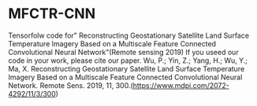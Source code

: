 # MFCTR-CNN
Tensorfolw code for" Reconstructing Geostationary Satellite Land Surface Temperature Imagery Based on a Multiscale Feature Connected Convolutional Neural Network"(Remote sensing 2019)
If you useed our code in your work, please cite our paper.
Wu, P.; Yin, Z.; Yang, H.; Wu, Y.; Ma, X. Reconstructing Geostationary Satellite Land Surface Temperature Imagery Based on a Multiscale Feature Connected Convolutional Neural Network. Remote Sens. 2019, 11, 300.(https://www.mdpi.com/2072-4292/11/3/300)
